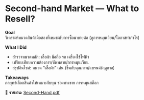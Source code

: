 # Second-hand Market — What to Resell?

**Goal**  
วิเคราะห์หมวดสินค้ามือสองที่เหมาะกับการซื้อมาขายต่อ (ดูการหมุนเวียน/โอกาสทำกำไร)

**What I Did**  
- สำรวจหมวดหลัก: เสื้อผ้า มือถือ รถ เครื่องใช้ไฟฟ้า  
- เปรียบเทียบความต้องการ/ซัพพลาย/การหมุนเวียน  
- สรุปอินไซต์: หมวด “เสื้อผ้า” เด่น (ขึ้นกับคุณภาพ/แบรนด์/ฤดูกาล)

**Takeaways**  
กลยุทธ์เลือกสินค้าให้เหมาะกับทุน ช่องทางขาย การหมุนสต็อก

📄 **รายงาน:** [Second-Hand.pdf](./Second-Hand.pdf)
